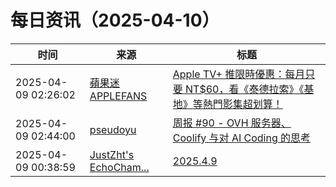 ﻿# 每日资讯（2025-04-10）

|时间|来源|标题|
|---|---|---|
|2025-04-09 02:26:02|[蘋果迷 APPLEFANS](https://applefans.today/feed/)|[Apple TV+ 推限時優惠：每月只要 NT$60，看《泰德拉索》《基地》等熱門影集超划算！](https://applefans.today/2025-04-limited-time-offer-apple-tv/)|
|2025-04-09 02:44:00|[pseudoyu](https://www.pseudoyu.com/zh/index.xml)|[周报 #90 - OVH 服务器、Coolify 与对 AI Coding 的思考](https://www.pseudoyu.com/posts/weekly_review_90)|
|2025-04-09 00:38:59|[JustZht's EchoCham...](https://www.justzht.com/rss/)|[2025.4.9](https://www.justzht.com/2025-4-9/)|
